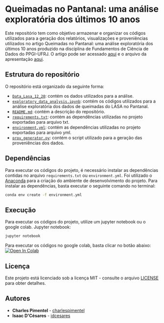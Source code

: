 # Queimadas no Pantanal: uma análise exploratória dos últimos 10 anos
Este repositório tem como objetivo armazenar e organizar os códigos utilizados para a geração dos relatórios, visualizações e proveniências utilizados no artigo Queimadas no Pantanal: uma análise exploratória dos últimos 10 anos produzido na disciplina de Fundamentos de Ciência de Dados do PPGI-UFRJ. O artigo pode ser acessado [aqui]() e o arquivo da apresentação [aqui]().

## Estrutura do repositório
O repositório está organizado da seguinte forma:
- [`Data_Lasa_12_20`](Data_Lasa_12_21/): contém os dados utilizados para a análise.
- [`exploratory_data_analysis.ipynb`](exploratory_data_analysis.ipynb): contém os códigos utilizados para a análise exploratória dos dados de queimadas do LASA no Pantanal.
- [`README.md`](README.md): contém a descrição do repositório.
- [`requirements.txt`](requirements.txt): contém as dependências utilizadas no projeto exportadas para arquivo txt.
- [`environment.yml`](environment.yml): contém as dependências utilizadas no projeto exportadas para arquivo yml.
- [`prov_generator.py`](prov_generator.py): contém o script utilizado para a geração das proveniências dos dados.

## Dependências
Para executar os códigos do projeto, é necessário instalar as dependências contidas no arquivo `requirements.txt` ou `environment.yml`. Foi utilizado o [Anaconda](https://www.anaconda.com/products/distribution) para a criação do ambiente de desenvolvimento do projeto. Para instalar as dependências, basta executar o seguinte comando no terminal:
```bash
conda env create -f environment.yml
```
## Execução
Para executar os códigos do projeto, utilize um jupyter notebook ou o google colab. 
Jupyter notebook:
```bash
jupyter notebook
```
Para executar os códigos no google colab, basta clicar no botão abaixo:
[![Open In Colab](https://colab.research.google.com/assets/colab-badge.svg)](https://colab.research.google.com/github/charlespimentel/queimadas_pantanal/blob/main/exploratory_data_analysis.ipynb)

## Licença
Este projeto está licenciado sob a licença MIT - consulte o arquivo [LICENSE](LICENSE) para obter detalhes.

## Autores
- **Charles Pimentel** - [charlespimentel](https://github.com/charlespimentel)
- **Isaac D'Césares** - [idcesares](https://github.com/idcesares)